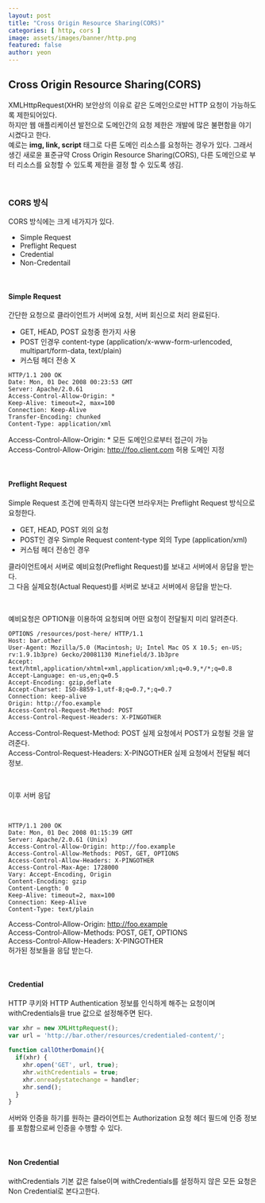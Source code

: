 ```yaml
---
layout: post
title: "Cross Origin Resource Sharing(CORS)" 
categories: [ http, cors ]
image: assets/images/banner/http.png
featured: false
author: yeon
---
```



## Cross Origin Resource Sharing(CORS)
XMLHttpRequest(XHR) 보안상의 이유로 같은 도메인으로만 HTTP 요청이 가능하도록 제한되어있다. <br>
하지만 웹 애플리케이션 발전으로 도메인간의 요청 제한은 개발에 많은 불편함을 야기 시켰다고 한다. <br>
예로는 **img, link, script** 태그로 다른 도메인 리소스를 요청하는 경우가 있다. 그래서 생긴 새로윤 표준규약 Cross Origin Resource Sharing(CORS), 다른 도메인으로 부터 리소스를 요청할 수 있도록 제한을 결정 할 수 있도록 생김. <br>

<br>

### CORS 방식

CORS 방식에는 크게 네가지가 있다. 
- Simple Request
- Preflight Request
- Credential
- Non-Credentail

<br>

#### Simple Request

간단한 요청으로 클라이언트가 서버에 요청, 서버 회신으로 처리 완료된다.

- GET, HEAD, POST 요청중 한가지 사용
- POST 인경우 content-type (application/x-www-form-urlencoded, multipart/form-data, text/plain)
- 커스텀 헤더 전송 X

```
HTTP/1.1 200 OK
Date: Mon, 01 Dec 2008 00:23:53 GMT
Server: Apache/2.0.61 
Access-Control-Allow-Origin: *
Keep-Alive: timeout=2, max=100
Connection: Keep-Alive
Transfer-Encoding: chunked
Content-Type: application/xml
```


Access-Control-Allow-Origin: * 모든 도메인으로부터 접근이 가능 <br>
Access-Control-Allow-Origin: http://foo.client.com 허용 도메인 지정 <br>

<br>

#### Preflight Request

Simple Request 조건에 만족하지 않는다면 브라우저는 Preflight Request 방식으로 요청한다.

- GET, HEAD, POST 외의 요청
- POST인 경우 Simple Request content-type 외의 Type (application/xml)
- 커스텀 헤더 전송인 경우

클라이언트에서 서버로 예비요청(Preflight Request)를 보내고 서버에서 응답을 받는다. <br>
그 다음 실제요청(Actual Request)를 서버로 보내고 서버에서 응답을 받는다. <br>

<br>

예비요청은 OPTION을 이용하여 요청되며 어떤 요청이 전달될지 미리 알려준다. <br>


```
OPTIONS /resources/post-here/ HTTP/1.1
Host: bar.other
User-Agent: Mozilla/5.0 (Macintosh; U; Intel Mac OS X 10.5; en-US; rv:1.9.1b3pre) Gecko/20081130 Minefield/3.1b3pre
Accept: text/html,application/xhtml+xml,application/xml;q=0.9,*/*;q=0.8
Accept-Language: en-us,en;q=0.5
Accept-Encoding: gzip,deflate
Accept-Charset: ISO-8859-1,utf-8;q=0.7,*;q=0.7
Connection: keep-alive
Origin: http://foo.example
Access-Control-Request-Method: POST
Access-Control-Request-Headers: X-PINGOTHER
```

Access-Control-Request-Method: POST 실제 요청에서 POST가 요청될 것을 알려준다. <br>
Access-Control-Request-Headers: X-PINGOTHER 실제 요청에서 전달될 헤더 정보. <br>

<br>

이후 서버 응답 <br>

<br>

```
HTTP/1.1 200 OK
Date: Mon, 01 Dec 2008 01:15:39 GMT
Server: Apache/2.0.61 (Unix)
Access-Control-Allow-Origin: http://foo.example
Access-Control-Allow-Methods: POST, GET, OPTIONS
Access-Control-Allow-Headers: X-PINGOTHER
Access-Control-Max-Age: 1728000
Vary: Accept-Encoding, Origin
Content-Encoding: gzip
Content-Length: 0
Keep-Alive: timeout=2, max=100
Connection: Keep-Alive
Content-Type: text/plain
```

Access-Control-Allow-Origin: http://foo.example <br>
Access-Control-Allow-Methods: POST, GET, OPTIONS <br>
Access-Control-Allow-Headers: X-PINGOTHER <br>
허가된 정보들을 응답 받는다. <br>

<br>

#### Credential

HTTP 쿠키와 HTTP Authentication 정보를 인식하게 해주는 요청이며 withCredentials을 true 값으로 설정해주면 된다.

```javascript
var xhr = new XMLHttpRequest();
var url = 'http://bar.other/resources/credentialed-content/';
    
function callOtherDomain(){
  if(xhr) {
    xhr.open('GET', url, true);
    xhr.withCredentials = true;
    xhr.onreadystatechange = handler;
    xhr.send(); 
  }
}
```

서버와 인증을 하기를 원하는 클라이언트는 Authorization 요청 헤더 필드에 인증 정보를 포함함으로써 인증을 수행할 수 있다. <br>

<br>

#### Non Credential
withCredentials 기본 값은 false이며 withCredentials를 설정하지 않은 모든 요청은 Non Credential로 본다고한다.

<br>

<br><br><br>